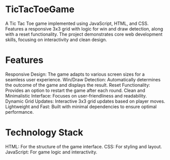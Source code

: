 # TicTacToeGame
A Tic Tac Toe game implemented using JavaScript, HTML, and CSS. Features a responsive 3x3 grid with logic for win and draw detection, along with a reset functionality. The project demonstrates core web development skills, focusing on interactivity and clean design. 

# Features
Responsive Design: The game adapts to various screen sizes for a seamless user experience.
Win/Draw Detection: Automatically determines the outcome of the game and displays the result.
Reset Functionality: Provides an option to restart the game after each round.
Clean and Minimalistic Interface: Focuses on user-friendliness and readability.
Dynamic Grid Updates: Interactive 3x3 grid updates based on player moves.
Lightweight and Fast: Built with minimal dependencies to ensure optimal performance.

# Technology Stack
HTML: For the structure of the game interface.
CSS: For styling and layout.
JavaScript: For game logic and interactivity.
